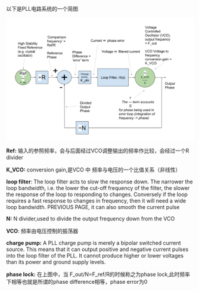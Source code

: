 以下是PLL电路系统的一个简图

![Pll](PLL.PNG)

**Ref:** 输入的参照频率，会与后面经过VCO调整输出的频率作比较，会经过一个R divider

**K_VCO:** conversion gain,是VCO 中 频率与电压的一个比值关系（非线性）

**loop filter**: The loop filter acts to slow the response down. The narrower the loop bandwidth, i.e. the lower the cut-off frequency of the filter, the slower the response of the loop to responding to changes. Conversely if the loop requires a fast response to changes in frequency, then it will need a wide loop bandwidth.
PREVIOUS PAGE, it can also smooth the current pulse

**N:** N divider,used to divide the output frequency down from the VCO

**VCO**: 频率由电压控制的振荡器

**charge pump:** A PLL charge pump is merely a bipolar switched current source. This means that it can output positive and negative current pulses into the loop filter of the PLL. It cannot produce higher or lower voltages than its power and ground supply levels.

**phase lock:** 在上图中，当 F_out/N=F_ref/R的时候称之为phase lock,此时频率下相等也就是所谓的phase difference相等，phase error为0